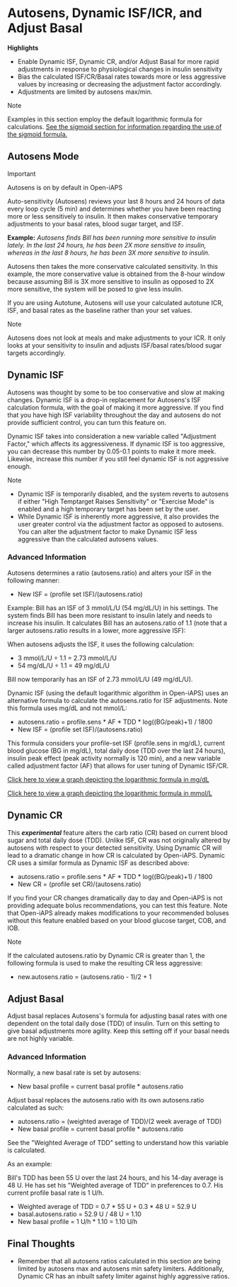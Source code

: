 # Autosens, Dynamic ISF/ICR, and Adjust Basal

**Highlights**
- Enable Dynamic ISF, Dynamic CR, and/or Adjust Basal for more rapid adjustments in response to physiological changes in insulin sensitivity
- Bias the calculated ISF/CR/Basal rates towards more or less aggressive values by increasing or decreasing the adjustment factor accordingly.
- Adjustments are limited by autosens max/min.

>[!NOTE]
>  Examples in this section employ the default logarithmic formula for calculations. [See the sigmoid section for information regarding the use of the sigmoid formula.](sigmoid.md)

## Autosens Mode

>[!IMPORTANT]
>Autosens is on by default in Open-iAPS

Auto-sensitivity (Autosens) reviews your last 8 hours and 24 hours of data every loop cycle (5 min) and determines whether you have been reacting more or less sensitively to insulin. It then makes conservative temporary adjustments to your basal rates, blood sugar target, and ISF.

**Example:**
_Autosens finds Bill has been running more sensitive to insulin lately. In the last 24 hours, he has been 2X more sensitive to insulin, whereas in the last 8 hours, he has been 3X more sensitive to insulin._

Autosens then takes the more conservative calculated sensitivity. In this example, the more conservative value is obtained from the 8-hour window because assuming Bill is 3X more sensitive to insulin as opposed to 2X more sensitive, the system will be posed to give less insulin.

If you are using Autotune, Autosens will use your calculated autotune ICR, ISF, and basal rates as the baseline rather than your set values.

>[!NOTE]
>Autosens does not look at meals and make adjustments to your ICR. It only looks at your sensitivity to insulin and adjusts ISF/basal rates/blood sugar targets accordingly.

## Dynamic ISF
Autosens was thought by some to be too conservative and slow at making changes. Dynamic ISF is a drop-in replacement for Autosens's ISF calculation formula, with the goal of making it more aggressive. If you find that you have high ISF variability throughout the day and autosens do not provide sufficient control, you can turn this feature on.

Dynamic ISF takes into consideration a new variable called "Adjustment Factor," which affects its aggressiveness. If dynamic ISF is too aggressive, you can decrease this number by 0.05-0.1 points to make it more meek. Likewise, increase this number if you still feel dynamic ISF is not aggressive enough.

>[!NOTE]
> - Dynamic ISF is temporarily disabled, and the system reverts to autosens if either "High Temptarget Raises Sensitivity" or "Exercise Mode" is enabled and a high temporary target has been set by the user.
> - While Dynamic ISF is inherently more aggressive, it also provides the user greater control via the adjustment factor as opposed to autosens. You can alter the adjustment factor to make Dynamic ISF less aggressive than the calculated autosens values. 

### Advanced Information
Autosens determines a ratio (autosens.ratio) and alters your ISF in the following manner:

- New ISF = (profile set ISF)/(autosens.ratio)

Example: Bill has an ISF of 3 mmol/L/U (54 mg/dL/U) in his settings. The system finds Bill has been more resistant to insulin lately and needs to increase his insulin. It calculates Bill has an autosens.ratio of 1.1 (note that a larger autosens.ratio results in a lower, more aggressive ISF):

When autosens adjusts the ISF, it uses the following calculation:

- 3 mmol/L/U ÷ 1.1 = 2.73 mmol/L/U
- 54 mg/dL/U ÷ 1.1 = 49 mg/dL/U

Bill now temporarily has an ISF of 2.73 mmol/L/U (49 mg/dL/U).

Dynamic ISF (using the default logarithmic algorithm in Open-iAPS) uses an alternative formula to calculate the autosens.ratio for ISF adjustments. Note this formula uses mg/dL and not mmol/L:

- autosens.ratio = profile.sens * AF * TDD * log((BG/peak)+1) / 1800
- New ISF = (profile set ISF)/(autosens.ratio)

This formula considers your profile-set ISF (profile.sens in mg/dL), current blood glucose (BG in mg/dL), total daily dose (TDD over the last 24 hours), insulin peak effect (peak activity normally is 120 min), and a new variable called adjustment factor (AF) that allows for user tuning of Dynamic ISF/CR.

[Click here to view a graph depicting the logarithmic formula in mg/dL](https://www.desmos.com/calculator/zrkugmdnob)

[Click here to view a graph depicting the logarithmic formula in mmol/L](https://www.desmos.com/calculator/aoxzzrhpro)

## Dynamic CR
This ***experimental*** feature alters the carb ratio (CR) based on current blood sugar and total daily dose (TDD). Unlike ISF, CR was not originally altered by autosens with respect to your detected sensitivity. Using Dynamic CR will lead to a dramatic change in how CR is calculated by Open-iAPS. Dynamic CR uses a similar formula as Dynamic ISF as described above:

- autosens.ratio = profile.sens * AF * TDD * log((BG/peak)+1) / 1800
- New CR = (profile set CR)/(autosens.ratio)

If you find your CR changes dramatically day to day and Open-iAPS is not providing adequate bolus recommendations, you can test this feature. Note that Open-iAPS already makes modifications to your recommended boluses without this feature enabled based on your blood glucose target, COB, and IOB.

>[!NOTE]
>    If the calculated autosens.ratio by Dynamic CR is greater than 1, the following formula is used to make the resulting CR less aggressive:
>
>    - new.autosens.ratio = (autosens.ratio - 1)/2 + 1 
    

## Adjust Basal
Adjust basal replaces Autosens's formula for adjusting basal rates with one dependent on the total daily dose (TDD) of insulin. Turn on this setting to give basal adjustments more agility. Keep this setting off if your basal needs are not highly variable.

### Advanced Information
Normally, a new basal rate is set by autosens:

- New basal profile = current basal profile * autosens.ratio

Adjust basal replaces the autosens.ratio with its own autosens.ratio calculated as such:

- autosens.ratio = (weighted average of TDD)/(2 week average of TDD)
- New basal profile = current basal profile * autosens.ratio

See the "Weighted Average of TDD" setting to understand how this variable is calculated.

As an example:

Bill's TDD has been 55 U over the last 24 hours, and his 14-day average is 48 U. He has set his "Weighted average of TDD" in preferences to 0.7. His current profile basal rate is 1 U/h.

- Weighted average of TDD = 0.7 * 55 U + 0.3 * 48 U = 52.9 U
- basal.autosens.ratio = 52.9 U / 48 U = 1.10
- New basal profile = 1 U/h * 1.10 = 1.10 U/h


## Final Thoughts
- Remember that all autosens ratios calculated in this section are being limited by autosens max and autosens min safety limiters. Additionally, Dynamic CR has an inbuilt safety limiter against highly aggressive ratios.
